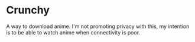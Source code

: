 # Crunchy
A way to download anime. I'm not promoting privacy with this, my intention is to be able to watch anime when connectivity is poor.
